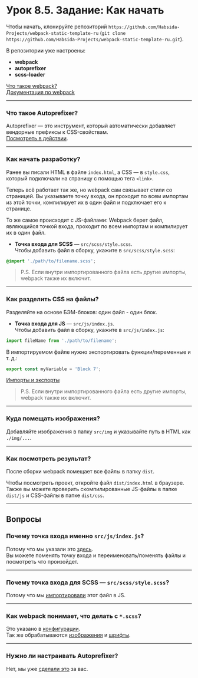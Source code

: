 # Урок 8.5. Задание: Как начать

Чтобы начать, клонируйте репозиторий `https://github.com/Habsida-Projects/webpack-static-template-ru` (`git clone https://github.com/Habsida-Projects/webpack-static-template-ru.git`).

В репозитории уже настроены:  
- **webpack**  
- **autoprefixer**  
- **scss-loader**  

[Что такое webpack?](https://medium.com/devschacht/aggelos-arvanitakis-an-introduction-to-webpack-s-philosophy-d12415cc8594)  
[Документация по webpack](https://medium.com/nuances-of-programming/%D0%B2%D0%B2%D0%B5%D0%B4%D0%B5%D0%BD%D0%B8%D0%B5-%D0%B2-webpack-%D0%B4%D0%BB%D1%8F-%D0%BD%D0%BE%D0%B2%D0%B8%D1%87%D0%BA%D0%BE%D0%B2-6cafbf562386)

---

### Что такое Autoprefixer?

Autoprefixer — это инструмент, который автоматически добавляет вендорные префиксы к CSS-свойствам.  
[Посмотреть в действии](https://autoprefixer.github.io/ru/).

---

### Как начать разработку?

Ранее вы писали HTML в файле `index.html`, а CSS — в `style.css`, который подключали на страницу с помощью тега `<link>`.

Теперь всё работает так же, но webpack сам связывает стили со страницей. Вы указываете точку входа, он проходит по всем импортам из этой точки, компилирует их в один файл и подключает его к странице.  

То же самое происходит с JS-файлами: Webpack берет файл, являющийся точкой входа, проходит по всем импортам и компилирует их в один файл.

- **Точка входа для SCSS** — `src/scss/style.scss`.  
Чтобы добавить файл в сборку, укажите в `src/scss/style.scss`:  
```css
@import './path/to/filename.scss';
```
> P.S. Если внутри импортированного файла есть другие импорты, webpack также их включит.

---

### Как разделить CSS на файлы?

Разделяйте на основе БЭМ-блоков: один файл - один блок.

- **Точка входа для JS** — `src/js/index.js`.  
Чтобы добавить файл в сборку, укажите в `src/js/index.js`:  
```js
import fileName from './path/to/filename';
```

В импортируемом файле нужно экспортировать функции/переменные и т. д.:
```js
export const myVariable = 'Block 7';
```
[Импорты и экспорты](https://learn.javascript.ru/import-export)

> P.S. Если внутри импортированного файла есть другие импорты, webpack также их включит.

---

### Куда помещать изображения?

Добавляйте изображения в папку `src/img` и указывайте путь в HTML как `./img/...`.

---

### Как посмотреть результат?

После сборки webpack помещает все файлы в папку `dist`.

Чтобы посмотреть проект, откройте файл `dist/index.html` в браузере.  
Также вы можете проверить скомпилированные JS-файлы в папке `dist/js` и CSS-файлы в папке `dist/css`.

---

## Вопросы

### Почему точка входа именно `src/js/index.js`?

Потому что мы указали это [здесь](https://github.com/Habsida-Projects/webpack-static-template-ru/blob/4bcd1091fd5988724f8a5989b4d9c9cf9c08afda/webpack.config.js#L9).  
Вы можете поменять точку входа и переименовать/поменять файлы и посмотреть что произойдет.

---

### Почему точка входа для SCSS — `src/scss/style.scss`?

Потому что мы [импортировали](https://github.com/Habsida-Projects/webpack-static-template-ru/blob/4bcd1091fd5988724f8a5989b4d9c9cf9c08afda/src/js/index.js#L1) этот файл в JS.

---

### Как webpack понимает, что делать с `*.scss`?

Это указано в [конфигурации](https://github.com/Habsida-Projects/webpack-static-template-ru/blob/4bcd1091fd5988724f8a5989b4d9c9cf9c08afda/webpack.config.js#L36).  
Так же обрабатываются [изображения](https://github.com/Habsida-Projects/webpack-static-template-ru/blob/4bcd1091fd5988724f8a5989b4d9c9cf9c08afda/webpack.config.js#L56) и [шрифты](https://github.com/Habsida-Projects/webpack-static-template-ru/blob/4bcd1091fd5988724f8a5989b4d9c9cf9c08afda/webpack.config.js#L47).

---

### Нужно ли настраивать Autoprefixer?

Нет, мы уже [сделали это](https://github.com/Habsida-Projects/webpack-static-template-ru/blob/4bcd1091fd5988724f8a5989b4d9c9cf9c08afda/package.json#L52) за вас.